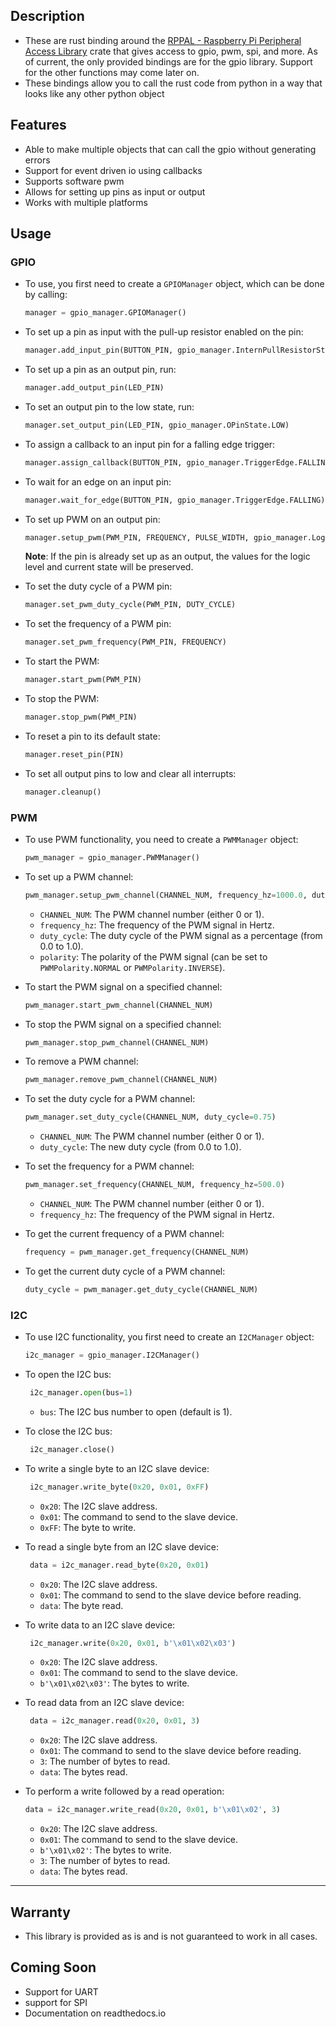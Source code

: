 ## Description

- These are rust binding around
  the [RPPAL - Raspberry Pi Peripheral Access Library](https://github.com/golemparts/rppal) crate that gives access to
  gpio, pwm, spi, and more.
  As of current, the only provided bindings are for the gpio library.
  Support for the other functions may come later on.
- These bindings allow you to call the rust code from python in a way that looks like any other python object

## Features

- Able to make multiple objects that can call the gpio without generating errors
- Support for event driven io using callbacks
- Supports software pwm
- Allows for setting up pins as input or output
- Works with multiple platforms

## Usage
### GPIO

- To use, you first need to create a `GPIOManager` object, which can be done by calling:

  ```python
  manager = gpio_manager.GPIOManager()
  ```

- To set up a pin as input with the pull-up resistor enabled on the pin:

  ```python
  manager.add_input_pin(BUTTON_PIN, gpio_manager.InternPullResistorState.AUTO, gpio_manager.LogicLevel.HIGH)
  ```

- To set up a pin as an output pin, run:

  ```python
  manager.add_output_pin(LED_PIN)
  ```

- To set an output pin to the low state, run:

  ```python
  manager.set_output_pin(LED_PIN, gpio_manager.OPinState.LOW)
  ```

- To assign a callback to an input pin for a falling edge trigger:

  ```python
  manager.assign_callback(BUTTON_PIN, gpio_manager.TriggerEdge.FALLING, button_callback)
  ```

- To wait for an edge on an input pin:

  ```python
  manager.wait_for_edge(BUTTON_PIN, gpio_manager.TriggerEdge.FALLING)
  ```

- To set up PWM on an output pin:

  ```python
  manager.setup_pwm(PWM_PIN, FREQUENCY, PULSE_WIDTH, gpio_manager.LogicLevel.HIGH)
  ```

  **Note**: If the pin is already set up as an output, the values for the logic level and current state will be preserved.


- To set the duty cycle of a PWM pin:

  ```python
  manager.set_pwm_duty_cycle(PWM_PIN, DUTY_CYCLE)
  ```

- To set the frequency of a PWM pin:

  ```python
  manager.set_pwm_frequency(PWM_PIN, FREQUENCY)
  ```

- To start the PWM:

  ```python
  manager.start_pwm(PWM_PIN)
  ```

- To stop the PWM:

  ```python
  manager.stop_pwm(PWM_PIN)
  ```

- To reset a pin to its default state:

  ```python
  manager.reset_pin(PIN)
  ```

- To set all output pins to low and clear all interrupts:

  ```python
  manager.cleanup()
  ```

### PWM

- To use PWM functionality, you need to create a `PWMManager` object:

  ```python
  pwm_manager = gpio_manager.PWMManager()
  ```

- To set up a PWM channel:

  ```python
  pwm_manager.setup_pwm_channel(CHANNEL_NUM, frequency_hz=1000.0, duty_cycle=0.5, polarity=pwm_manager.PWMPolarity.NORMAL)
  ```

  - `CHANNEL_NUM`: The PWM channel number (either 0 or 1).
  - `frequency_hz`: The frequency of the PWM signal in Hertz.
  - `duty_cycle`: The duty cycle of the PWM signal as a percentage (from 0.0 to 1.0).
  - `polarity`: The polarity of the PWM signal (can be set to `PWMPolarity.NORMAL` or `PWMPolarity.INVERSE`).

- To start the PWM signal on a specified channel:

  ```python
  pwm_manager.start_pwm_channel(CHANNEL_NUM)
  ```

- To stop the PWM signal on a specified channel:

  ```python
  pwm_manager.stop_pwm_channel(CHANNEL_NUM)
  ```

- To remove a PWM channel:

  ```python
  pwm_manager.remove_pwm_channel(CHANNEL_NUM)
  ```

- To set the duty cycle for a PWM channel:

  ```python
  pwm_manager.set_duty_cycle(CHANNEL_NUM, duty_cycle=0.75)
  ```

  - `CHANNEL_NUM`: The PWM channel number (either 0 or 1).
  - `duty_cycle`: The new duty cycle (from 0.0 to 1.0).

- To set the frequency for a PWM channel:

  ```python
  pwm_manager.set_frequency(CHANNEL_NUM, frequency_hz=500.0)
  ```

  - `CHANNEL_NUM`: The PWM channel number (either 0 or 1).
  - `frequency_hz`: The frequency of the PWM signal in Hertz.

- To get the current frequency of a PWM channel:

  ```python
  frequency = pwm_manager.get_frequency(CHANNEL_NUM)
  ```

- To get the current duty cycle of a PWM channel:

  ```python
  duty_cycle = pwm_manager.get_duty_cycle(CHANNEL_NUM)
  ```

### I2C

- To use I2C functionality, you first need to create an `I2CManager` object:

  ```python
  i2c_manager = gpio_manager.I2CManager()
  ```

- To open the I2C bus:

  ```python
   i2c_manager.open(bus=1)
   ```
  - `bus`: The I2C bus number to open (default is 1).

- To close the I2C bus:

  ```python
   i2c_manager.close()
   ```
- To write a single byte to an I2C slave device:

  ```python
   i2c_manager.write_byte(0x20, 0x01, 0xFF)
   ```
  - `0x20`: The I2C slave address.
  - `0x01`: The command to send to the slave device.
  - `0xFF`: The byte to write.

- To read a single byte from an I2C slave device:

  ```python
   data = i2c_manager.read_byte(0x20, 0x01)
   ```
  - `0x20`: The I2C slave address.
  - `0x01`: The command to send to the slave device before reading.
  - `data`: The byte read.

- To write data to an I2C slave device:

  ```python
   i2c_manager.write(0x20, 0x01, b'\x01\x02\x03')
   ```
  - `0x20`: The I2C slave address.
  - `0x01`: The command to send to the slave device.
  - `b'\x01\x02\x03'`: The bytes to write.

- To read data from an I2C slave device:

  ```python
   data = i2c_manager.read(0x20, 0x01, 3)
  ```
  - `0x20`: The I2C slave address.
  - `0x01`: The command to send to the slave device before reading.
  - `3`: The number of bytes to read.
  - `data`: The bytes read.

- To perform a write followed by a read operation:

   ```python
   data = i2c_manager.write_read(0x20, 0x01, b'\x01\x02', 3)
   ```
  - `0x20`: The I2C slave address.
  - `0x01`: The command to send to the slave device.
  - `b'\x01\x02'`: The bytes to write.
  - `3`: The number of bytes to read.
  - `data`: The bytes read.
---

## Warranty

- This library is provided as is and is not guaranteed to work in all cases.

## Coming Soon

- Support for UART
- support for SPI
- Documentation on readthedocs.io
